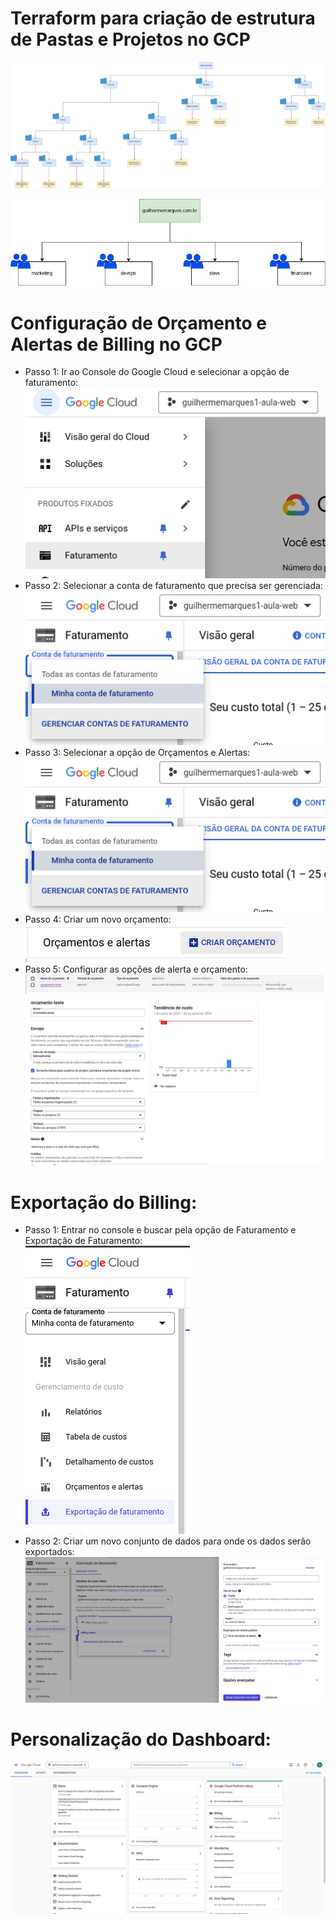 # Terraform para criação de estrutura de Pastas e Projetos no GCP

![Estrutura da Organização](https://github.com/GuilhermeMarques1/trilha-gcp-fundations-terraform-projetosfolders/blob/master/Desenho%20Organiza%C3%A7%C3%A3o%20de%20Pastas%20e%20Projetos%20e%20Grupos%20de%20Acessos%20na%20GCP.drawio.png?raw=true)

![Organização de Grupos](https://github.com/GuilhermeMarques1/trilha-gcp-fundations-terraform-projetosfolders/blob/master/Desenho%20Organiza%C3%A7%C3%A3o%20de%20Pastas%20e%20Projetos%20e%20Grupos%20de%20Acessos%20na%20GCP-organiza%C3%A7%C3%A3o_grupos.drawio.png?raw=true)


# Configuração de Orçamento e Alertas de Billing no GCP
  - Passo 1: Ir ao Console do Google Cloud e selecionar a opção de faturamento:  
![Faturamento](https://github.com/GuilhermeMarques1/trilha-gcp-fundations-terraform-projetosfolders/blob/master/orcamento/Screenshot%20from%202024-06-25%2009-46-42.png?raw=true)
  - Passo 2: Selecionar a conta de faturamento que precisa ser gerenciada: ![Conta de Faturamento](https://github.com/GuilhermeMarques1/trilha-gcp-fundations-terraform-projetosfolders/blob/master/orcamento/Screenshot%20from%202024-06-25%2009-47-06.png?raw=true)
  - Passo 3: Selecionar a opção de Orçamentos e Alertas:  
![Orçamentos e Alertas](https://github.com/GuilhermeMarques1/trilha-gcp-fundations-terraform-projetosfolders/blob/master/orcamento/Screenshot%20from%202024-06-25%2009-47-06.png?raw=true)
  - Passo 4: Criar um novo orçamento:  
![Criar novo orçamento](https://github.com/GuilhermeMarques1/trilha-gcp-fundations-terraform-projetosfolders/blob/master/orcamento/Screenshot%20from%202024-06-25%2009-47-48.png?raw=true)
  - Passo 5: Configurar as opções de alerta e orçamento: ![Orçamento](https://github.com/GuilhermeMarques1/trilha-gcp-fundations-terraform-projetosfolders/blob/master/orcamento/Screenshot%20from%202024-06-25%2009-48-00.png?raw=true) ![Configurações](https://github.com/GuilhermeMarques1/trilha-gcp-fundations-terraform-projetosfolders/blob/master/orcamento/Screenshot%20from%202024-06-25%2009-48-23.png?raw=true)


# Exportação do Billing:
  - Passo 1: Entrar no console e buscar pela opção de Faturamento e Exportação de Faturamento:  
![Exportação de faturamento](https://github.com/GuilhermeMarques1/trilha-gcp-fundations-terraform-projetosfolders/blob/master/billing_export/Screenshot%20from%202024-06-28%2008-19-42.png?raw=true)  
  - Passo 2: Criar um novo conjunto de dados para onde os dados serão exportados:  
![Novo conjunto de dados](https://github.com/GuilhermeMarques1/trilha-gcp-fundations-terraform-projetosfolders/blob/master/billing_export/Screenshot%20from%202024-06-28%2008-28-53.png?raw=true)


# Personalização do Dashboard:
![Dashboard](https://github.com/GuilhermeMarques1/trilha-gcp-fundations-terraform-projetosfolders/blob/master/personalizacao/Screenshot%20from%202024-07-02%2012-01-10.png?raw=true)
